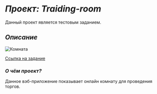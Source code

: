 # **_Проект: Traiding-room_**

Данный проект является тестовым заданием.

## _Описание_

![Комната](https://i.ibb.co/KN6SC7Z/image.jpg)

[ Ссылка на задание](https://github.com/lotus-uems/Test_React_Trade)

### **_О чём проект?_**

Данное вэб-приложение показывает онлайн комнату для проведения торгов.
